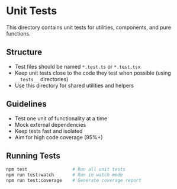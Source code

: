 # Unit Tests

This directory contains unit tests for utilities, components, and pure functions.

## Structure
- Test files should be named `*.test.ts` or `*.test.tsx`
- Keep unit tests close to the code they test when possible (using `__tests__` directories)
- Use this directory for shared utilities and helpers

## Guidelines
- Test one unit of functionality at a time
- Mock external dependencies
- Keep tests fast and isolated
- Aim for high code coverage (95%+)

## Running Tests
```bash
npm test                 # Run all unit tests
npm run test:watch       # Run in watch mode
npm run test:coverage    # Generate coverage report
```

